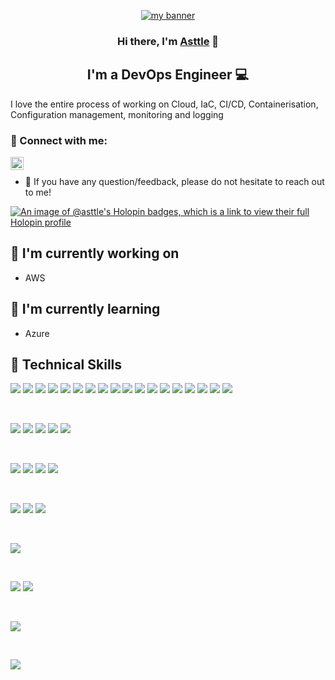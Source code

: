 
                                                                                                                                         
                                                                                                                                         
<p align="center">
  <a href="https://asttle.github.io/" target="_blank" rel="noreferrer"><img src="https://github.com/asttle/asttle/assets/64640283/5c4927a9-f583-4cd6-b74c-e602aa065805" alt="my banner"></a>
</p>                                                                                                                       
                                                                                                                                        
<h3 align="center">
Hi there, I'm <a href="https://asttle.github.io/" target="_blank" rel="noreferrer">Asttle</a> 👋
</h3>

<h2 align="center">
I'm a DevOps Engineer 💻
</h2> 

I love the entire process of working on Cloud, IaC, CI/CD, Containerisation, Configuration management, monitoring and logging

### 🤝 Connect with me:

<a href="https://www.linkedin.com/in/asttle-joseph-858865145/"><img align="left" src="https://raw.githubusercontent.com/yushi1007/yushi1007/main/images/linkedin.svg" alt="Asttle | LinkedIn" width="21px"/></a>
</br>
- 💬 If you have any question/feedback, please do not hesitate to reach out to me!

[![An image of @asttle's Holopin badges, which is a link to view their full Holopin profile](https://holopin.me/asttle)](https://holopin.io/@asttle)


## 🔭 I'm currently working on

- AWS

## 🌱 I'm currently learning

- Azure

## 💼 Technical Skills

![](https://img.shields.io/badge/Code-React-informational?style=flat&logo=react&color=61DAFB)
![](https://img.shields.io/badge/react_native-%2320232a.svg?style=for-the-badge&logo=react&logoColor=%2361DAFB)
![](https://img.shields.io/badge/Code-Redux-informational?style=flat&logo=Redux&color=764ABC)
![](https://img.shields.io/badge/Code-JavaScript-informational?style=flat&logo=JavaScript&color=F7DF1E)
![](https://img.shields.io/badge/Code-HTML5-informational?style=flat&logo=HTML5&color=E34F26)
![](https://img.shields.io/badge/django-%23092E20.svg?style=for-the-badge&logo=django&logoColor=white)
![](https://img.shields.io/badge/Gatsby-%23663399.svg?style=for-the-badge&logo=gatsby&logoColor=white)
![](https://img.shields.io/badge/nx-143055?style=for-the-badge&logo=nx&logoColor=white)
![](https://shields.io/badge/TypeScript-3178C6?logo=TypeScript&logoColor=FFF&style=flat-square)
![](https://img.shields.io/badge/next.js-000000?style=for-the-badge&logo=nextdotjs&logoColor=white)
![](https://img.shields.io/badge/webpack-%238DD6F9.svg?style=for-the-badge&logo=webpack&logoColor=black)
![](https://img.shields.io/badge/-ApolloGraphQL-311C87?style=for-the-badge&logo=apollo-graphql)
![](https://img.shields.io/badge/AWS-%23FF9900.svg?style=for-the-badge&logo=amazon-aws&logoColor=white)
![](https://img.shields.io/badge/ESLint-4B3263?style=for-the-badge&logo=eslint&logoColor=white)
![](https://img.shields.io/badge/nginx-%23009639.svg?style=for-the-badge&logo=nginx&logoColor=white)
![](https://img.shields.io/badge/jenkins-%232C5263.svg?style=for-the-badge&logo=jenkins&logoColor=white)
![](https://img.shields.io/badge/-jest-%23C21325?style=for-the-badge&logo=jest&logoColor=white)
![](https://img.shields.io/badge/docker-%230db7ed.svg?style=for-the-badge&logo=docker&logoColor=white)



</br>

![](https://img.shields.io/badge/Style-Bootstrap-informational?style=flat&logo=Bootstrap&color=7952B3)
![](https://img.shields.io/badge/Style-CSS3-informational?style=flat&logo=CSS3&color=1572B6)
![](https://img.shields.io/badge/Style-styled--components-informational?style=flat&logo=styled-components&color=DB7093)
![](https://img.shields.io/badge/tailwindcss-%2338B2AC.svg?style=for-the-badge&logo=tailwind-css&logoColor=white)
![](https://img.shields.io/badge/SASS-hotpink.svg?style=for-the-badge&logo=SASS&logoColor=white)

</br>

![](https://img.shields.io/badge/Tools-NPM-informational?style=flat&logo=NPM&color=CB3837)
![](https://img.shields.io/badge/Tools-Postman-informational?style=flat&logo=Postman&color=FF6C37)
![](https://img.shields.io/badge/Tools-Git-informational?style=flat&logo=Git&color=F05032)
![](https://img.shields.io/badge/Tools-GitHub-informational?style=flat&logo=GitHub&color=181717)

</br>

![](https://img.shields.io/badge/-Storybook-FF4785?style=for-the-badge&logo=storybook&logoColor=white)
![](https://img.shields.io/badge/figma-%23F24E1E.svg?style=for-the-badge&logo=figma&logoColor=white)
![](https://img.shields.io/badge/Canva-%2300C4CC.svg?style=for-the-badge&logo=Canva&logoColor=white)

</br>

![](https://img.shields.io/badge/Udemy-A435F0?style=for-the-badge&logo=Udemy&logoColor=white)


</br>

![](https://img.shields.io/badge/Visual%20Studio%20Code-0078d7.svg?style=for-the-badge&logo=visual-studio-code&logoColor=white)
![](https://img.shields.io/badge/Xcode-007ACC?style=for-the-badge&logo=Xcode&logoColor=white)

</br>

![](https://img.shields.io/badge/Linux-FCC624?style=for-the-badge&logo=linux&logoColor=black)

</br>

![](https://img.shields.io/badge/jira-%230A0FFF.svg?style=for-the-badge&logo=jira&logoColor=white)


